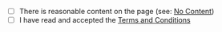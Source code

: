 - [ ] There is reasonable content on the page (see: [No Content](https://github.com/js-org/js.org/wiki/No-Content))
- [ ] I have read and accepted the [Terms and Conditions](http://js.org/terms.html)
